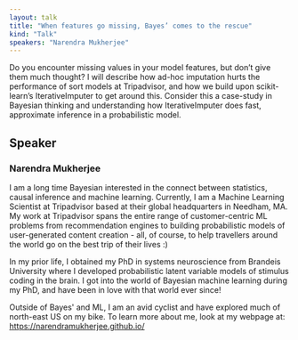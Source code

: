 ```yaml
---
layout: talk
title: "When features go missing, Bayes’ comes to the rescue"
kind: "Talk"
speakers: "Narendra Mukherjee"
---
```


Do you encounter missing values in your model features, but don’t give them much thought? I will describe how ad-hoc imputation hurts the performance of sort models at Tripadvisor, and how we build upon scikit-learn’s IterativeImputer to get around this. Consider this a case-study in Bayesian thinking and understanding how IterativeImputer does fast, approximate inference in a probabilistic model.

## Speaker

### Narendra Mukherjee

I am a long time Bayesian interested in the connect between statistics, causal inference and machine learning. Currently, I am a Machine Learning Scientist at Tripadvisor based at their global headquarters in Needham, MA. My work at Tripadvisor spans the entire range of customer-centric ML problems from recommendation engines to building probabilistic models of user-generated content creation - all, of course, to help travellers around the world go on the best trip of their lives :)

In my prior life, I obtained my PhD in systems neuroscience from Brandeis University where I developed probabilistic latent variable models of stimulus coding in the brain. I got into the world of Bayesian machine learning during my PhD, and have been in love with that world ever since!

Outside of Bayes' and ML, I am an avid cyclist and have explored much of north-east US on my bike. To learn more about me, look at my webpage at: https://narendramukherjee.github.io/
